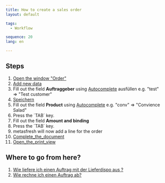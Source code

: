 ```yaml
---
title: How to create a sales order
layout: default

tags:
  - Workflow

sequence: 20
lang: en 

---
```

## Steps
1. [Open the window "Order"](How_to_find_and_open_a_window)
1. [Add new data](How_to_add_new_data)
1. Fill out the field **Auftraggeber** using [Autocomplete](Wie_benutze_ich_Autocomplete) ausfüllen
  e.g. "test" => "Test customer"
1. [Speichern](How_to_add_new_data)
1. Fill out the field **Product** using [Autocomplete](How_to_use_Autocomplete) 
  e.g. "conv" => "Convience Salad"
1. Press the ´TAB´ key.
1. Fill out the field **Amount and binding** 
1. Press the ´TAB´ key.
1. metasfresh will now add a line for the order
1. [Complete_the_document](How_to_complete_a_document)
1. [Open_the_print_view](How_to_open_Print_View)


## Where to go from here?
1. [Wie liefere ich einen Auftrag mit der Lieferdispo aus ?](Wie_liefere_ich_einen_Auftrag_mit_der_Lieferdispo_aus)
1. [Wie rechne ich einen Auftrag ab?](Wie_rechne_ich_einen_Auftrag_ab)
